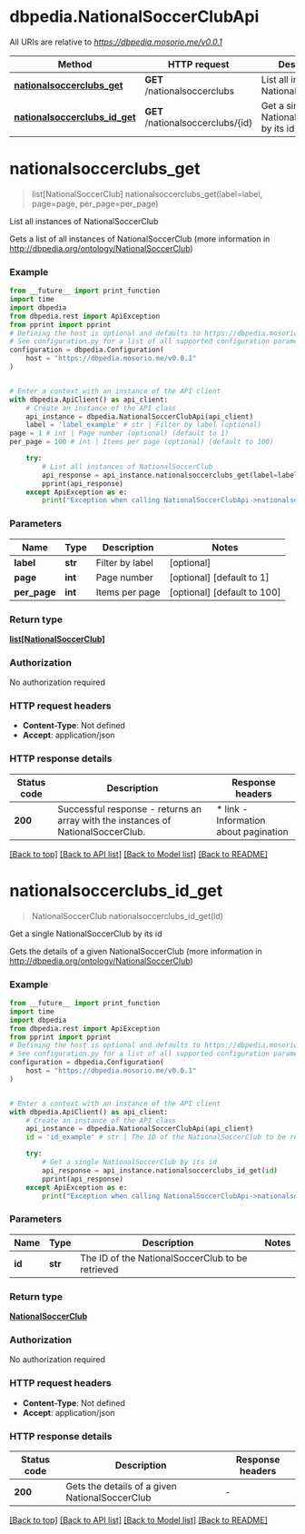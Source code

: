 # dbpedia.NationalSoccerClubApi

All URIs are relative to *https://dbpedia.mosorio.me/v0.0.1*

Method | HTTP request | Description
------------- | ------------- | -------------
[**nationalsoccerclubs_get**](NationalSoccerClubApi.md#nationalsoccerclubs_get) | **GET** /nationalsoccerclubs | List all instances of NationalSoccerClub
[**nationalsoccerclubs_id_get**](NationalSoccerClubApi.md#nationalsoccerclubs_id_get) | **GET** /nationalsoccerclubs/{id} | Get a single NationalSoccerClub by its id


# **nationalsoccerclubs_get**
> list[NationalSoccerClub] nationalsoccerclubs_get(label=label, page=page, per_page=per_page)

List all instances of NationalSoccerClub

Gets a list of all instances of NationalSoccerClub (more information in http://dbpedia.org/ontology/NationalSoccerClub)

### Example

```python
from __future__ import print_function
import time
import dbpedia
from dbpedia.rest import ApiException
from pprint import pprint
# Defining the host is optional and defaults to https://dbpedia.mosorio.me/v0.0.1
# See configuration.py for a list of all supported configuration parameters.
configuration = dbpedia.Configuration(
    host = "https://dbpedia.mosorio.me/v0.0.1"
)


# Enter a context with an instance of the API client
with dbpedia.ApiClient() as api_client:
    # Create an instance of the API class
    api_instance = dbpedia.NationalSoccerClubApi(api_client)
    label = 'label_example' # str | Filter by label (optional)
page = 1 # int | Page number (optional) (default to 1)
per_page = 100 # int | Items per page (optional) (default to 100)

    try:
        # List all instances of NationalSoccerClub
        api_response = api_instance.nationalsoccerclubs_get(label=label, page=page, per_page=per_page)
        pprint(api_response)
    except ApiException as e:
        print("Exception when calling NationalSoccerClubApi->nationalsoccerclubs_get: %s\n" % e)
```

### Parameters

Name | Type | Description  | Notes
------------- | ------------- | ------------- | -------------
 **label** | **str**| Filter by label | [optional] 
 **page** | **int**| Page number | [optional] [default to 1]
 **per_page** | **int**| Items per page | [optional] [default to 100]

### Return type

[**list[NationalSoccerClub]**](NationalSoccerClub.md)

### Authorization

No authorization required

### HTTP request headers

 - **Content-Type**: Not defined
 - **Accept**: application/json

### HTTP response details
| Status code | Description | Response headers |
|-------------|-------------|------------------|
**200** | Successful response - returns an array with the instances of NationalSoccerClub. |  * link - Information about pagination <br>  |

[[Back to top]](#) [[Back to API list]](../README.md#documentation-for-api-endpoints) [[Back to Model list]](../README.md#documentation-for-models) [[Back to README]](../README.md)

# **nationalsoccerclubs_id_get**
> NationalSoccerClub nationalsoccerclubs_id_get(id)

Get a single NationalSoccerClub by its id

Gets the details of a given NationalSoccerClub (more information in http://dbpedia.org/ontology/NationalSoccerClub)

### Example

```python
from __future__ import print_function
import time
import dbpedia
from dbpedia.rest import ApiException
from pprint import pprint
# Defining the host is optional and defaults to https://dbpedia.mosorio.me/v0.0.1
# See configuration.py for a list of all supported configuration parameters.
configuration = dbpedia.Configuration(
    host = "https://dbpedia.mosorio.me/v0.0.1"
)


# Enter a context with an instance of the API client
with dbpedia.ApiClient() as api_client:
    # Create an instance of the API class
    api_instance = dbpedia.NationalSoccerClubApi(api_client)
    id = 'id_example' # str | The ID of the NationalSoccerClub to be retrieved

    try:
        # Get a single NationalSoccerClub by its id
        api_response = api_instance.nationalsoccerclubs_id_get(id)
        pprint(api_response)
    except ApiException as e:
        print("Exception when calling NationalSoccerClubApi->nationalsoccerclubs_id_get: %s\n" % e)
```

### Parameters

Name | Type | Description  | Notes
------------- | ------------- | ------------- | -------------
 **id** | **str**| The ID of the NationalSoccerClub to be retrieved | 

### Return type

[**NationalSoccerClub**](NationalSoccerClub.md)

### Authorization

No authorization required

### HTTP request headers

 - **Content-Type**: Not defined
 - **Accept**: application/json

### HTTP response details
| Status code | Description | Response headers |
|-------------|-------------|------------------|
**200** | Gets the details of a given NationalSoccerClub |  -  |

[[Back to top]](#) [[Back to API list]](../README.md#documentation-for-api-endpoints) [[Back to Model list]](../README.md#documentation-for-models) [[Back to README]](../README.md)

